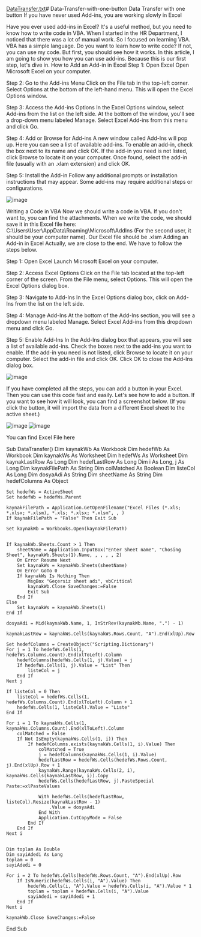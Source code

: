 [DataTransfer.txt](https://github.com/user-attachments/files/16530555/DataTransfer.txt)# Data-Transfer-with-one-button
Data Transfer with one button
If you have never used Add-ins, you are working slowly in Excel

Have you ever used add-ins in Excel? It's a useful method, but you need to know how to write code in VBA. When I started in the HR Department, I noticed that there was a lot of manual work. So I focused on learning VBA. VBA has a simple language. Do you want to learn how to write code? If not, you can use my code. But first, you should see how it works.
In this article, I am going to show you how you can use add-ins. Because this is our first step, let's dive in.
How to Add an Add-in in Excel
Step 1: Open Excel
Open Microsoft Excel on your computer.

Step 2: Go to the Add-ins Menu
Click on the File tab in the top-left corner.
Select Options at the bottom of the left-hand menu. This will open the Excel Options window.

Step 3: Access the Add-ins Options
In the Excel Options window, select Add-ins from the list on the left side.
At the bottom of the window, you'll see a drop-down menu labeled Manage. Select Excel Add-ins from this menu and click Go.

Step 4: Add or Browse for Add-ins
A new window called Add-Ins will pop up. Here you can see a list of available add-ins.
To enable an add-in, check the box next to its name and click OK.
If the add-in you need is not listed, click Browse to locate it on your computer. Once found, select the add-in file (usually with an .xlam extension) and click OK.

Step 5: Install the Add-in
Follow any additional prompts or installation instructions that may appear. Some add-ins may require additional steps or configurations.

![image](https://github.com/user-attachments/assets/2fbbd22e-6fd4-4438-be05-4412ae0025df)

Writing a Code in VBA
Now we should write a code in VBA. If you don't want to, you can find the attachments. When we write the code, we should save it in this Excel file here: C:\Users\User\AppData\Roaming\Microsoft\AddIns (For the second user, it should be your computer name). Our Excel file should be .xlsm
Adding an Add-in in Excel
Actually, we are close to the end. We have to follow the steps below.

Step 1: Open Excel
Launch Microsoft Excel on your computer.

Step 2: Access Excel Options
Click on the File tab located at the top-left corner of the screen.
From the File menu, select Options. This will open the Excel Options dialog box.

Step 3: Navigate to Add-Ins
In the Excel Options dialog box, click on Add-Ins from the list on the left side.

Step 4: Manage Add-Ins
At the bottom of the Add-Ins section, you will see a dropdown menu labeled Manage.
Select Excel Add-ins from this dropdown menu and click Go.

Step 5: Enable Add-Ins
In the Add-Ins dialog box that appears, you will see a list of available add-ins.
Check the boxes next to the add-ins you want to enable.
If the add-in you need is not listed, click Browse to locate it on your computer. Select the add-in file and click OK.
Click OK to close the Add-Ins dialog box.

![image](https://github.com/user-attachments/assets/836cdbe5-b931-4b24-ad43-76bb7ed34c9c)


If you have completed all the steps, you can add a button in your Excel. Then you can use this code fast and easily. Let's see how to add a button. If you want to see how it will look, you can find a screenshot below. (If you click the button, it will import the data from a different Excel sheet to the active sheet.)

![image](https://github.com/user-attachments/assets/ba5e14d9-23c2-4874-8332-dc09c4585a11)
![image](https://github.com/user-attachments/assets/ce4be2c0-ab35-45c2-ac37-cdbe447ac75b)

You can find Excel File here 

Sub DataTransfer()
    Dim kaynakWb As Workbook
    Dim hedefWb As Workbook
    Dim kaynakWs As Worksheet
    Dim hedefWs As Worksheet
    Dim kaynakLastRow As Long
    Dim hedefLastRow As Long
    Dim i As Long, j As Long
    Dim kaynakFilePath As String
    Dim colMatched As Boolean
    Dim listeCol As Long
    Dim dosyaAdi As String
    Dim sheetName As String
    Dim hedefColumns As Object
    

    Set hedefWs = ActiveSheet
    Set hedefWb = hedefWs.Parent
    
    kaynakFilePath = Application.GetOpenFilename("Excel Files (*.xls; *.xlsx; *.xlsm), *.xls; *.xlsx; *.xlsm", , )
    If kaynakFilePath = "False" Then Exit Sub
    
    Set kaynakWb = Workbooks.Open(kaynakFilePath)
    
  
    If kaynakWb.Sheets.Count > 1 Then
        sheetName = Application.InputBox("Enter Sheet name", "Chosing Sheet", kaynakWb.Sheets(1).Name, , , , , 2)
        On Error Resume Next
        Set kaynakWs = kaynakWb.Sheets(sheetName)
        On Error GoTo 0
        If kaynakWs Is Nothing Then
            MsgBox "Geçersiz sheet adı", vbCritical
            kaynakWb.Close SaveChanges:=False
            Exit Sub
        End If
    Else
        Set kaynakWs = kaynakWb.Sheets(1)
    End If
    
    dosyaAdi = Mid(kaynakWb.Name, 1, InStrRev(kaynakWb.Name, ".") - 1)
    
    kaynakLastRow = kaynakWs.Cells(kaynakWs.Rows.Count, "A").End(xlUp).Row
    
    Set hedefColumns = CreateObject("Scripting.Dictionary")
    For j = 1 To hedefWs.Cells(1, hedefWs.Columns.Count).End(xlToLeft).Column
        hedefColumns(hedefWs.Cells(1, j).Value) = j
        If hedefWs.Cells(1, j).Value = "List" Then
            listeCol = j
        End If
    Next j
    
    If listeCol = 0 Then
        listeCol = hedefWs.Cells(1, hedefWs.Columns.Count).End(xlToLeft).Column + 1
        hedefWs.Cells(1, listeCol).Value = "Liste"
    End If
    
    For i = 1 To kaynakWs.Cells(1, kaynakWs.Columns.Count).End(xlToLeft).Column
        colMatched = False
        If Not IsEmpty(kaynakWs.Cells(1, i)) Then
            If hedefColumns.exists(kaynakWs.Cells(1, i).Value) Then
                colMatched = True
                j = hedefColumns(kaynakWs.Cells(1, i).Value)
                hedefLastRow = hedefWs.Cells(hedefWs.Rows.Count, j).End(xlUp).Row + 1
                kaynakWs.Range(kaynakWs.Cells(2, i), kaynakWs.Cells(kaynakLastRow, i)).Copy
                hedefWs.Cells(hedefLastRow, j).PasteSpecial Paste:=xlPasteValues
                
                With hedefWs.Cells(hedefLastRow, listeCol).Resize(kaynakLastRow - 1)
                    .Value = dosyaAdi
                End With
                Application.CutCopyMode = False
            End If
        End If
    Next i
    

    Dim toplam As Double
    Dim sayiAdedi As Long
    toplam = 0
    sayiAdedi = 0
    
    For i = 2 To hedefWs.Cells(hedefWs.Rows.Count, "A").End(xlUp).Row
        If IsNumeric(hedefWs.Cells(i, "A").Value) Then
            hedefWs.Cells(i, "A").Value = hedefWs.Cells(i, "A").Value * 1
            toplam = toplam + hedefWs.Cells(i, "A").Value
            sayiAdedi = sayiAdedi + 1
        End If
    Next i
    
    kaynakWb.Close SaveChanges:=False

End Sub


